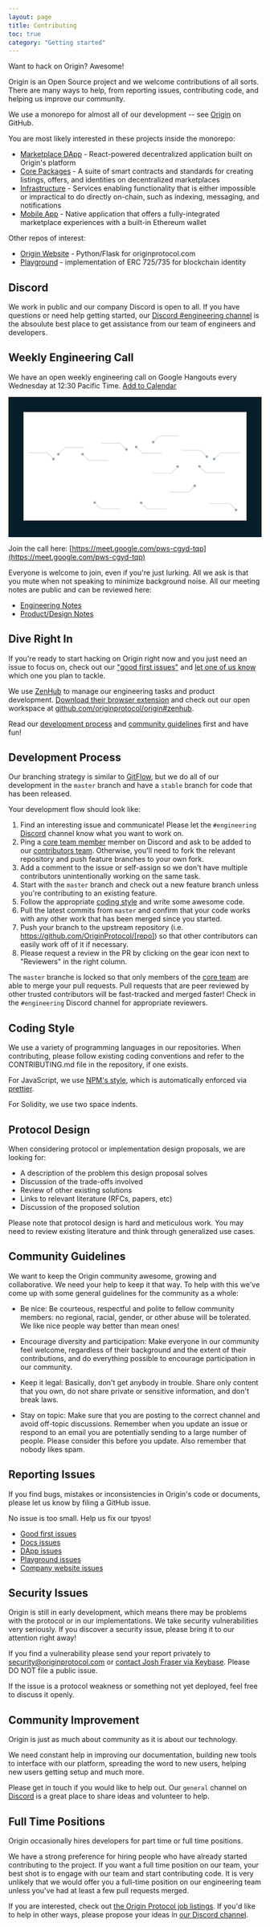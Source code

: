 ```yaml
---
layout: page
title: Contributing
toc: true
category: "Getting started"
---
```


Want to hack on Origin? Awesome!

Origin is an Open Source project and we welcome contributions of all sorts. There are many ways to help, from reporting issues, contributing code, and helping us improve our community.

We use a monorepo for almost all of our development -- see [Origin](https://github.com/OriginProtocol/origin/) on GitHub.

You are most likely interested in these projects inside the monorepo:

- [Marketplace DApp](https://github.com/OriginProtocol/origin/tree/master/dapps/marketplace) - React-powered decentralized application built on Origin's platform
- [Core Packages](https://github.com/OriginProtocol/origin/tree/master/packages) - A suite of smart contracts and standards for creating listings, offers, and identities on decentralized marketplaces
- [Infrastructure](https://github.com/OriginProtocol/origin/tree/master/infra) - Services enabling functionality that is either impossible or impractical to do directly on-chain, such as indexing, messaging, and notifications
- [Mobile App](https://github.com/OriginProtocol/origin/tree/master/mobile) - Native application that offers a fully-integrated marketplace experiences with a built-in Ethereum wallet

Other repos of interest:

- [Origin Website](https://github.com/OriginProtocol/origin-website) - Python/Flask for originprotocol.com
- [Playground](https://github.com/OriginProtocol/origin-playground#origin-identity-playground) - implementation of ERC 725/735 for blockchain identity

## Discord

We work in public and our company Discord is open to all. If you have questions or need help getting started, our [Discord #engineering channel](https://www.originprotocol.com/discord) is the absoulute best place to get assistance from our team of engineers and developers.

## Weekly Engineering Call

We have an open weekly engineering call on Google Hangouts every Wednesday at 12:30 Pacific Time. [Add to Calendar](https://calendar.google.com/event?action=TEMPLATE&tmeid=YXBiOThhc2s3cnE4NGltMXFwbWhpY3ZpNm9fMjAxOTAxMDlUMjAzMDAwWiBtaWNhaEBvcmlnaW5wcm90b2NvbC5jb20&tmsrc=micah%40originprotocol.com&scp=ALL)

<div style="background-color: #061d2a; border: 30px solid #061d2a;"><img src="/source/images/1-st-sun-nov.svg" alt="Origin Engineering Call" /></div>

Join the call here: [https://meet.google.com/pws-cgyd-tqp](https://meet.google.com/pws-cgyd-tqp)

Everyone is welcome to join, even if you're just lurking. All we ask is that you mute when not speaking to minimize background noise. All our meeting notes are public and can be reviewed here:

- [Engineering Notes](https://docs.google.com/document/d/1aRcAk_rEjRgd1BppzxZJK9RXfDkbuwKKH8nPQk7FfaU)
- [Product/Design Notes](https://docs.google.com/document/d/1tVx2O3qeplh9vawJpURTsJxZfUe1B0FrTHOMJbxKm-s)

## Dive Right In

If you're ready to start hacking on Origin right now and you just need an issue to focus on, check out our ["good first issues"](https://github.com/OriginProtocol/origin/issues?q=is%3Aissue+is%3Aopen+label%3A%22good+first+issue%22) and [let one of us know](https://www.originprotocol.com/discord) which one you plan to tackle.

We use [ZenHub](https://www.zenhub.com/) to manage our engineering tasks and product development. [Download their browser extension](https://www.zenhub.com/extension) and check out our open workspace at [github.com/originprotocol/origin#zenhub](https://github.com/originprotocol/origin#zenhub).

Read our [development process](#contributing-email-development-process) and [community guidelines](#contributing-email-community-guidelines) first and have fun!

## Development Process

Our branching strategy is similar to [GitFlow](http://nvie.com/posts/a-successful-git-branching-model/), but we do all of our development in the `master` branch and have a `stable` branch for code that has been released.

Your development flow should look like:

1. Find an interesting issue and communicate! Please let the `#engineering` [Discord](https://discord.gg/jyxpUSe) channel know what you want to work on.
1. Ping a [core team member](https://github.com/orgs/OriginProtocol/teams/core/members) member on Discord and ask to be added to our [contributors team](https://github.com/orgs/OriginProtocol/teams/contributors). Otherwise, you'll need to fork the relevant repository and push feature branches to your own fork.
1. Add a comment to the issue or self-assign so we don't have multiple contributors unintentionally working on the same task.
1. Start with the `master` branch and check out a new feature branch unless you're contributing to an existing feature.
1. Follow the appropriate [coding style](#contributing-email-coding-style) and write some awesome code.
1. Pull the latest commits from `master` and confirm that your code works with any other work that has been merged since you started.
1. Push your branch to the upstream repository (i.e. https://github.com/OriginProtocol/[repo]) so that other contributors can easily work off of it if necessary.
1. Please request a review in the PR by clicking on the gear icon next to "Reviewers" in the right column.

The `master` branche is locked so that only members of the [core team](https://github.com/orgs/OriginProtocol/teams/core) are able to merge your pull requests. Pull requests that are peer reviewed by other trusted contributors will be fast-tracked and merged faster! Check in the `#engineering` Discord channel for appropriate reviewers.

## Coding Style

We use a variety of programming languages in our repositories. When contributing, please follow existing coding conventions and refer to the CONTRIBUTING.md file in the repository, if one exists. 

For JavaScript, we use [NPM's style](https://docs.npmjs.com/misc/coding-style), which is automatically enforced via [prettier](https://prettier.io/).

For Solidity, we use two space indents.

## Protocol Design

When considering protocol or implementation design proposals, we are looking for:

- A description of the problem this design proposal solves
- Discussion of the trade-offs involved
- Review of other existing solutions
- Links to relevant literature (RFCs, papers, etc)
- Discussion of the proposed solution

Please note that protocol design is hard and meticulous work. You may need to review existing literature and think through generalized use cases.

## Community Guidelines

We want to keep the Origin community awesome, growing and collaborative. We need your help to keep it that way. To help with this we've come up with some general guidelines for the community as a whole:

- Be nice: Be courteous, respectful and polite to fellow community members: no regional, racial, gender, or other abuse will be tolerated. We like nice people way better than mean ones!

- Encourage diversity and participation: Make everyone in our community feel welcome, regardless of their background and the extent of their contributions, and do everything possible to encourage participation in our community.

- Keep it legal: Basically, don't get anybody in trouble. Share only content that you own, do not share private or sensitive information, and don't break laws.

- Stay on topic: Make sure that you are posting to the correct channel and avoid off-topic discussions. Remember when you update an issue or respond to an email you are potentially sending to a large number of people. Please consider this before you update. Also remember that nobody likes spam.

## Reporting Issues

If you find bugs, mistakes or inconsistencies in Origin's code or
documents, please let us know by filing a GitHub issue. 

<aside class="notice">
No issue is too small. Help us fix our tpyos!
</aside>

- [Good first issues](https://github.com/OriginProtocol/origin/issues?utf8=%E2%9C%93&q=is%3Aissue+is%3Aopen+label%3A%22good+first+issue%22+)
- [Docs issues](https://github.com/OriginProtocol/origin/issues?utf8=%E2%9C%93&q=is%3Aissue+is%3Aopen+label%3Adocs)
- [DApp issues](https://github.com/OriginProtocol/origin/issues?utf8=%E2%9C%93&q=is%3Aissue+is%3Aopen+label%3Adapp)
- [Playground issues](https://github.com/OriginProtocol/origin-playground/issues)
- [Company website issues](https://github.com/OriginProtocol/origin-website/issues)

## Security Issues

Origin is still in early development, which means there may be problems with the protocol or in our implementations. We take security vulnerabilities very seriously. If you discover a security issue, please bring it to our attention right away!

If you find a vulnerability please send your report privately to [security@originprotocol.com](mailto:security@originprotocol.com) or [contact Josh Fraser via Keybase](https://keybase.io/joshfraser). Please DO NOT file a public issue.

If the issue is a protocol weakness or something not yet deployed, feel free to discuss it openly.

## Community Improvement

Origin is just as much about community as it is about our technology.

We need constant help in improving our documentation, building new tools to interface with our platform, spreading the word to new users, helping new users getting setup and much more.

Please get in touch if you would like to help out. Our `general` channel on [Discord](https://www.originprotocol.com/discord) is a great place to share ideas and volunteer to help.

## Full Time Positions

Origin occasionally hires developers for part time or full time positions. 

We have a strong preference for hiring people who have already started contributing to the project. If you want a full time position on our team, your best shot is to engage with our team and start contributing code. It is very unlikely that we would offer you a full-time position on our engineering team unless you've had at least a few pull requests merged.

If you are interested, check out [the Origin Protocol job listings](https://angel.co/originprotocol/jobs). If you'd like to help in other ways, please propose your ideas in [our Discord channel](https://www.originprotocol.com/discord).
